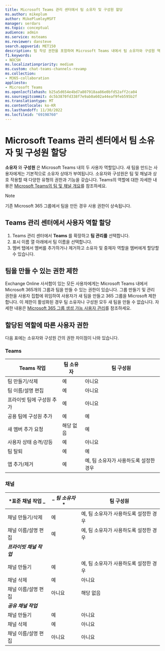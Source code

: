 ```yaml
---
title: Microsoft Teams 관리 센터에서 팀 소유자 및 구성원 할당
ms.author: mikeplum
author: MikePlumleyMSFT
manager: serdars
ms.topic: conceptual
audience: admin
ms.service: msteams
ms.reviewer: dansteve
search.appverid: MET150
description: 팀 작성 권한을 포함하여 Microsoft Teams 내에서 팀 소유자와 구성원 역할 및 권한을 할당하는 방법을 알아봅니다.
f1.keywords:
- NOCSH
ms.localizationpriority: medium
ms.custom: chat-teams-channels-revamp
ms.collection:
- M365-collaboration
appliesto:
- Microsoft Teams
ms.openlocfilehash: b25a5d654e4bd7a807918aa86e0bfd52aff2ca04
ms.sourcegitcommit: dc5b3870fd338f7e9ab0a602a44eaf9feb595b2f
ms.translationtype: MT
ms.contentlocale: ko-KR
ms.lasthandoff: 11/30/2022
ms.locfileid: "69198760"
---
```

# <a name="assign-team-owners-and-members-in-microsoft-teams-admin-center"></a>Microsoft Teams 관리 센터에서 팀 소유자 및 구성원 할당

**소유자** 와 **구성원** 은 Microsoft Teams 내의 두 사용자 역할입니다. 새 팀을 만드는 사용자에게는 기본적으로 소유자 상태가 부여됩니다. 소유자와 구성원은 팀 및 채널과 상호 작용할 때 다양한 유형의 권한과 기능을 갖습니다. Teams의 역할에 대한 자세한 내용은 [Microsoft Teams의 팀 및 채널 개요](teams-channels-overview.md)를 참조하세요.

> [!NOTE]
> 기존 Microsoft 365 그룹에서 팀을 만든 경우 사용 권한이 상속됩니다.

## <a name="assign-a-user-role-in-teams-admin-center"></a>Teams 관리 센터에서 사용자 역할 할당

1. Teams 관리 센터에서 **Teams** 를 확장하고 **팀 관리를** 선택합니다.
2. 표시 이름 열 아래에서 팀 이름을 선택합니다.
3. 멤버 탭에서 멤버를 추가하거나 제거하고 소유자 및 중재자 역할을 멤버에게 할당할 수 있습니다.

## <a name="restrict-permission-to-create-teams"></a>팀을 만들 수 있는 권한 제한

Exchange Online 사서함이 있는 모든 사용자에게는 Microsoft Teams 내에서 Microsoft 365개의 그룹과 팀을 만들 수 있는 권한이 있습니다. 그룹 만들기 및 관리 권한을 사용자 집합에 위임하여 사용자가 새 팀을 만들고 365 그룹을 Microsoft 제한합니다. 이 제한이 활성화된 경우 팀 소유자나 구성원 모두 새 팀을 만들 수 없습니다. 자세한 내용은 [Microsoft 365 그룹 생성 가능 사용자 관리](https://support.office.com/article/manage-who-can-create-office-365-groups-4c46c8cb-17d0-44b5-9776-005fced8e618)를 참조하세요.

## <a name="user-permissions-based-on-assigned-roles"></a>할당된 역할에 따른 사용자 권한

다음 표에는 소유자와 구성원 간의 권한 차이점이 나와 있습니다.

### <a name="teams"></a>Teams

|Teams 작업| 팀 소유자 | 팀 구성원 |
|---------|---------|---------|
|팀 만들기/삭제  |    예     |     아니요    |
|팀 이름/설명 편집   |     예    |     아니요     |
|프라이빗 팀에 구성원 추가    |     예    |  아니요 |
|공용 팀에 구성원 추가    |     예    |     예   |
|새 멤버 추가 요청   |     해당 없음    |    예   |
|사용자 상태 승격/강등 | 예 | 아니요 |
|팀 탈퇴  |    예     |     예    |
|앱 추가/제거   |     예    |     예, 팀 소유자가 사용하도록 설정한 경우     |

### <a name="channels"></a>채널

|***표준 채널 작업** _ | _ *팀 소유자** | **팀 구성원**|
|----|----|----|
|채널 만들기/삭제  |     예    |    예, 팀 소유자가 사용하도록 설정한 경우      |
|채널 이름/설명 편집    |    예     |     예, 팀 소유자가 사용하도록 설정한 경우    |
|***프라이빗 채널 작업***|
|채널 만들기    |    예     |    예, 팀 소유자가 사용하도록 설정한 경우      |
|채널 삭제    |    예     |    아니요     |
|채널 이름/설명 편집 |     아니요    |    해당 없음     |
|***공유 채널 작업***
|채널 만들기    |    예     |     아니요    |
|채널 삭제 | 예 | 아니요 |
|채널 이름/설명 편집    |    아니요     |     아니요    |
